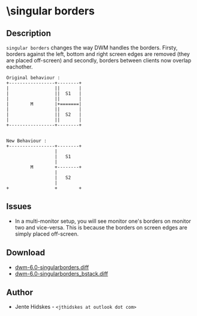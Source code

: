 \singular borders
===========

Description
-----------
`singular borders` changes the way DWM handles the borders. Firsty, borders against the left, bottom and right screen edges are removed (they are placed off-screen) and secondly, borders between clients now overlap eachother.


	Original behaviour :
	+-----------------+--------+
	|                 ||       |
	|                 ||  S1   |
	|                 ||       |
	|        M        |+=======|
	|                 ||       |
	|                 ||  S2   |
	|                 ||       |
	+-----------------+--------+


	New Behaviour :
	+-----------------+--------+
	                  |        
	                  |   S1  
	                  |        
	         M        +--------+
	                  |        
	                  |   S2   
	                  |        
	+                 +        +

Issues
------
* In a multi-monitor setup, you will see monitor one's borders on monitor two and vice-versa. This is because the borders on screen edges are simply placed off-screen.

Download
--------
* [dwm-6.0-singularborders.diff](dwm-6.0-singularborders.diff)
* [dwm-6.0-singularborders_bstack.diff](dwm-6.0-singularborders_bstack.diff)

Author
------
* Jente Hidskes - `<jthidskes at outlook dot com>`
